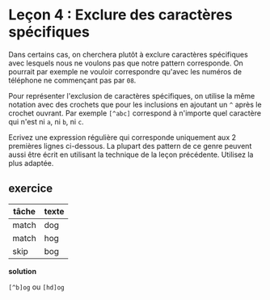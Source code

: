 # Leçon 4 : Exclure des caractères spécifiques

Dans certains cas, on cherchera plutôt à exclure caractères spécifiques avec lesquels nous ne voulons pas que notre pattern corresponde. On pourrait par exemple ne vouloir correspondre qu'avec les numéros de téléphone ne commençant pas par `08`.

Pour représenter l'exclusion de caractères spécifiques, on utilise la même notation avec des crochets que pour les inclusions en ajoutant un `^` après le crochet ouvrant. Par exemple `[^abc]` correspond à n'importe quel caractère qui n'est ni `a`, ni `b`, ni `c`.

Ecrivez une expression régulière qui corresponde uniquement aux 2 premières lignes ci-dessous. La plupart des pattern de ce genre peuvent aussi être écrit en utilisant la technique de la leçon précédente. Utilisez la plus adaptée.

## exercice

| tâche | texte |
| ----- | ----- |
| match | dog   |
| match | hog   |
| skip  | bog   |

**solution**

`[^b]og` ou `[hd]og`
